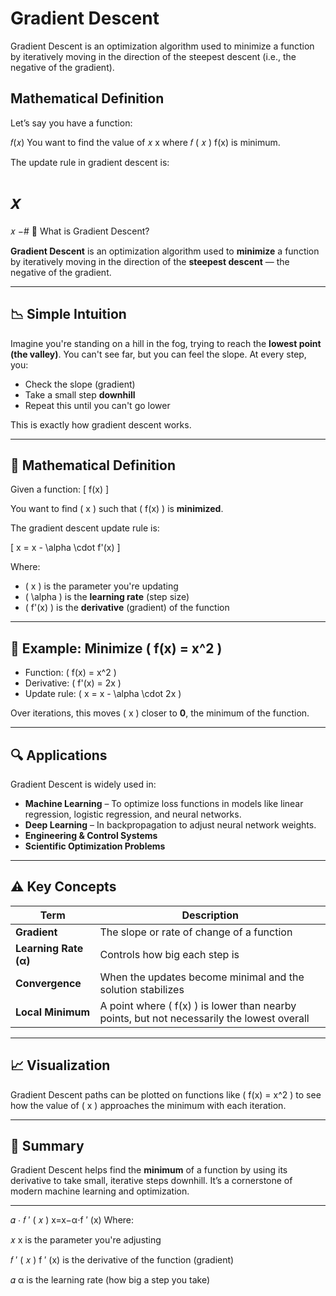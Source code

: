 # Gradient Descent

Gradient Descent is an optimization algorithm used to minimize a function by iteratively moving in the direction of the steepest descent (i.e., the negative of the gradient).

## Mathematical Definition
Let’s say you have a function:

𝑓(𝑥)
You want to find the value of 
𝑥
x where 
𝑓
(
𝑥
)
f(x) is minimum.

The update rule in gradient descent is:

𝑥
=
𝑥
−# 🧠 What is Gradient Descent?

**Gradient Descent** is an optimization algorithm used to **minimize** a function by iteratively moving in the direction of the **steepest descent** — the negative of the gradient.

---

## 📉 Simple Intuition

Imagine you're standing on a hill in the fog, trying to reach the **lowest point (the valley)**. You can't see far, but you can feel the slope. At every step, you:

- Check the slope (gradient)
- Take a small step **downhill**
- Repeat this until you can't go lower

This is exactly how gradient descent works.

---

## 🧾 Mathematical Definition

Given a function:
\[
f(x)
\]

You want to find \( x \) such that \( f(x) \) is **minimized**.

The gradient descent update rule is:

\[
x = x - \alpha \cdot f'(x)
\]

Where:
- \( x \) is the parameter you're updating
- \( \alpha \) is the **learning rate** (step size)
- \( f'(x) \) is the **derivative** (gradient) of the function

---

## 📍 Example: Minimize \( f(x) = x^2 \)

- Function: \( f(x) = x^2 \)
- Derivative: \( f'(x) = 2x \)
- Update rule: \( x = x - \alpha \cdot 2x \)

Over iterations, this moves \( x \) closer to **0**, the minimum of the function.

---

## 🔍 Applications

Gradient Descent is widely used in:

- **Machine Learning** – To optimize loss functions in models like linear regression, logistic regression, and neural networks.
- **Deep Learning** – In backpropagation to adjust neural network weights.
- **Engineering & Control Systems**
- **Scientific Optimization Problems**

---

## ⚠️ Key Concepts

| Term | Description |
|------|-------------|
| **Gradient** | The slope or rate of change of a function |
| **Learning Rate (α)** | Controls how big each step is |
| **Convergence** | When the updates become minimal and the solution stabilizes |
| **Local Minimum** | A point where \( f(x) \) is lower than nearby points, but not necessarily the lowest overall |

---

## 📈 Visualization

Gradient Descent paths can be plotted on functions like \( f(x) = x^2 \) to see how the value of \( x \) approaches the minimum with each iteration.

---

## 🧠 Summary

Gradient Descent helps find the **minimum** of a function by using its derivative to take small, iterative steps downhill. It’s a cornerstone of modern machine learning and optimization.

---
𝛼
⋅
𝑓
′
(
𝑥
)
x=x−α⋅f 
′
 (x)
Where:

𝑥
x is the parameter you're adjusting

𝑓
′
(
𝑥
)
f 
′
 (x) is the derivative of the function (gradient)

𝛼
α is the learning rate (how big a step you take)

